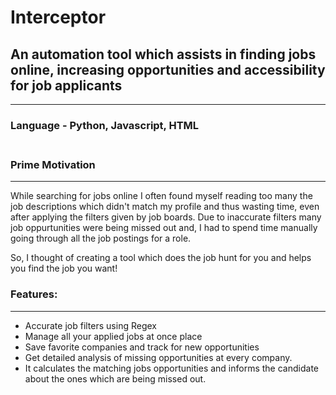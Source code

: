 # Interceptor
## An automation tool which assists in finding jobs online, increasing opportunities and accessibility for job applicants
---

### Language - Python, Javascript, HTML <br /><br />

### Prime Motivation
---
While searching for jobs online I often found myself reading too many the job descriptions which didn't match my profile and thus wasting time, even after applying the filters given by job boards. Due to inaccurate filters many job oppurtunities were being missed out and, I had to spend time manually going through all the job postings for a role.

So, I thought of creating a tool which does the job hunt for you and helps you find the job you want!

### Features:
---
 * Accurate job filters using Regex
 * Manage all your applied jobs at once place
 * Save favorite companies and track for new opportunities
 * Get detailed analysis of missing opportunities at every company.
 * It calculates the matching jobs opportunities and informs the candidate about the ones which are being missed out.
